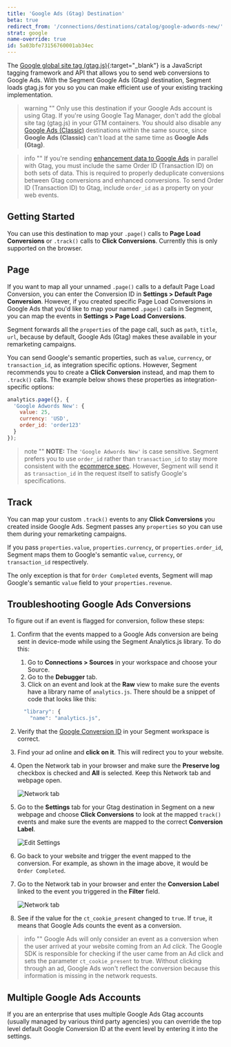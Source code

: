 ```yaml
---
title: 'Google Ads (Gtag) Destination'
beta: true
redirect_from: '/connections/destinations/catalog/google-adwords-new/'
strat: google
name-override: true
id: 5a03bfe73156760001ab34ec
---
```


The [Google global site tag (gtag.js)](https://support.google.com/google-ads/answer/7548399?hl=en){:target="_blank"} is a JavaScript tagging framework and API that allows you to send web conversions to Google Ads. With the Segment Google Ads (Gtag) destination, Segment loads gtag.js for you so you can make efficient use of your existing tracking implementation.

> warning ""
> Only use this destination if your Google Ads account is using Gtag. If you're using Google Tag Manager, don't add the global site tag (gtag.js) in your GTM containers. You should also disable any [Google Ads (Classic)](/docs/connections/destinations/catalog/adwords/) destinations within the same source, since **Google Ads (Classic)** can't load at the same time as **Google Ads (Gtag)**.

> info ""
> If you're sending [enhancement data to Google Ads](/docs/connections/destinations/catalog/actions-google-enhanced-conversions/) in parallel with Gtag, you must include the same Order ID (Transaction ID) on both sets of data. This is required to properly deduplicate conversions between Gtag conversions and enhanced conversions. To send Order ID (Transaction ID) to Gtag, include `order_id` as a property on your web events. 

## Getting Started

You can use this destination to map your `.page()` calls to **Page Load Conversions** or `.track()` calls to **Click Conversions**. Currently this is only supported on the browser.

## Page

If you want to map all your unnamed `.page()` calls to a default Page Load Conversion, you can enter the Conversion ID in **Settings > Default Page Conversion**. However, if you created specific Page Load Conversions in Google Ads that you'd like to map your named `.page()` calls in Segment, you can map the events in **Settings > Page Load Conversions**.

Segment forwards all the `properties` of the page call, such as `path`, `title`, `url`, because by default, Google Ads (Gtag) makes these available in your remarketing campaigns.

You can send Google's semantic properties, such as `value`, `currency`, or `transaction_id`, as integration specific options. However, Segment recommends you to  create a **Click Conversion** instead, and map them to `.track()` calls. The example below shows these properties as integration-specific options:

```javascript
analytics.page({}, {
  'Google Adwords New': {
    value: 25,
    currency: 'USD',
    order_id: 'order123'
  }
});
```

> note ""
> **NOTE:** The `'Google Adwords New'` is case sensitive. Segment prefers you to use `order_id` rather than  `transaction_id` to stay more consistent with the [ecommerce spec](/docs/connections/spec/ecommerce/v2). However, Segment will send it as `transaction_id` in the request itself to satisfy Google's specifications.

## Track

You can map your custom `.track()` events to any **Click Conversions** you created inside Google Ads. Segment passes any `properties` so you can use them during your remarketing campaigns.

If you pass `properties.value`, `properties.currency`, or `properties.order_id`, Segment maps them to Google's semantic `value`, `currency`, or `transaction_id` respectively.

The only exception is that for `Order Completed` events, Segment will map Google's semantic `value` field to your `properties.revenue`.

## Troubleshooting Google Ads Conversions
To figure out if an event is flagged for conversion, follow these steps:
1. Confirm that the events mapped to a Google Ads conversion are being sent in device-mode while using the Segment Analytics.js library. To do this:
    1. Go to **Connections > Sources** in your workspace and choose your Source.
    2. Go to the **Debugger** tab.
    3. Click on an event and look at the **Raw** view to make sure the events have a library name of `analytics.js`. There should be a snippet of code that looks like this:

      ```js
        "library": {
          "name": "analytics.js",
      ```

2. Verify that the [Google Conversion ID](/docs/connections/destinations/catalog/google-ads-gtag/#google-conversion-id) in your Segment workspace is correct.
3. Find your ad online and **click on it**. This will redirect you to your website.
4. Open the Network tab in your browser and make sure the **Preserve log** checkbox is checked and **All** is selected. Keep this Network tab and webpage open.

      ![Network tab](../../images/network-tab.png)

5. Go to the **Settings** tab for your Gtag destination in Segment on a new webpage and choose **Click Conversions** to look at the mapped `track()` events and make sure the events are mapped to the correct **Conversion Label**.

      ![Edit Settings](../../images/conversion-settings.png)

6. Go back to your website and trigger the event mapped to the conversion. For example, as shown in the image above, it would be `Order Completed`.
7. Go to the Network tab in your browser and enter the **Conversion Label** linked to the event you triggered in the **Filter** field.

      ![Network tab](../../images/network-tab-search.png)

8. See if the value for the `ct_cookie_present` changed to `true`. If `true`, it means that Google Ads counts the event as a conversion.  

> info ""
> Google Ads will only consider an event as a conversion when the user arrived at your website coming from an Ad _click_. The Google SDK is responsible for checking if the user came from an Ad click and sets the parameter `ct_cookie_present` to true. Without clicking through an ad, Google Ads won't reflect the conversion because this information is missing in the network requests.

## Multiple Google Ads Accounts

If you are an enterprise that uses multiple Google Ads Gtag accounts (usually managed by various third party agencies) you can override the top level default Google Conversion ID at the event level by entering it into the settings.

